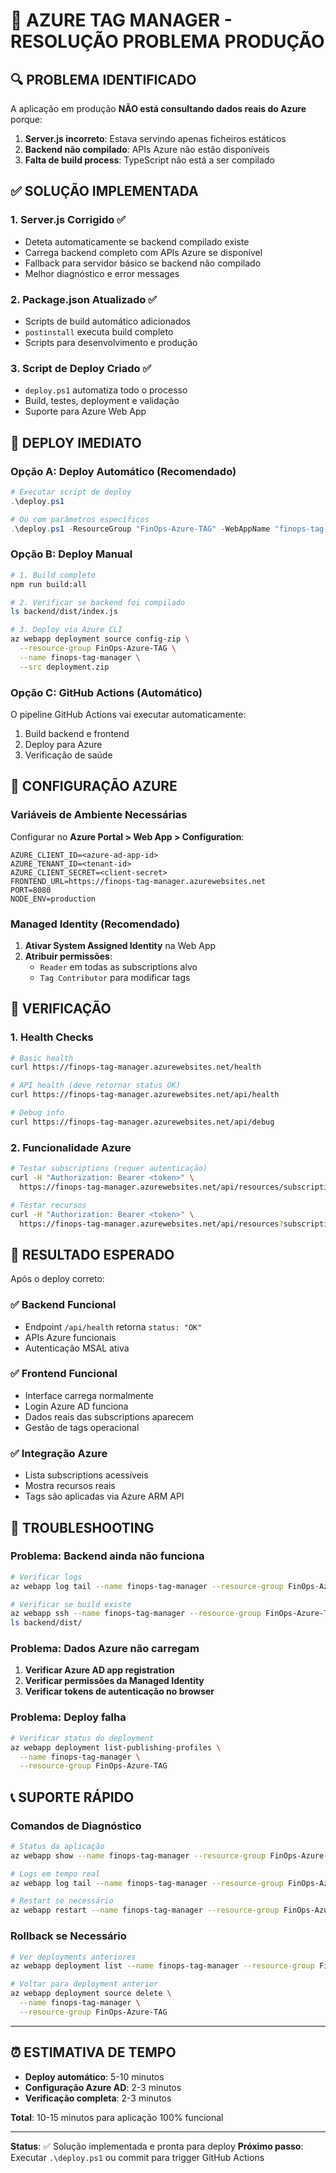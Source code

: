 # 🚨 AZURE TAG MANAGER - RESOLUÇÃO PROBLEMA PRODUÇÃO

## 🔍 PROBLEMA IDENTIFICADO

A aplicação em produção **NÃO está consultando dados reais do Azure** porque:

1. **Server.js incorreto**: Estava servindo apenas ficheiros estáticos
2. **Backend não compilado**: APIs Azure não estão disponíveis
3. **Falta de build process**: TypeScript não está a ser compilado

## ✅ SOLUÇÃO IMPLEMENTADA

### 1. Server.js Corrigido ✅
- Deteta automaticamente se backend compilado existe
- Carrega backend completo com APIs Azure se disponível
- Fallback para servidor básico se backend não compilado
- Melhor diagnóstico e error messages

### 2. Package.json Atualizado ✅
- Scripts de build automático adicionados
- `postinstall` executa build completo
- Scripts para desenvolvimento e produção

### 3. Script de Deploy Criado ✅
- `deploy.ps1` automatiza todo o processo
- Build, testes, deployment e validação
- Suporte para Azure Web App

## 🚀 DEPLOY IMEDIATO

### Opção A: Deploy Automático (Recomendado)
```powershell
# Executar script de deploy
.\deploy.ps1

# Ou com parâmetros específicos
.\deploy.ps1 -ResourceGroup "FinOps-Azure-TAG" -WebAppName "finops-tag-manager"
```

### Opção B: Deploy Manual
```bash
# 1. Build completo
npm run build:all

# 2. Verificar se backend foi compilado
ls backend/dist/index.js

# 3. Deploy via Azure CLI
az webapp deployment source config-zip \
  --resource-group FinOps-Azure-TAG \
  --name finops-tag-manager \
  --src deployment.zip
```

### Opção C: GitHub Actions (Automático)
O pipeline GitHub Actions vai executar automaticamente:
1. Build backend e frontend
2. Deploy para Azure
3. Verificação de saúde

## 🔧 CONFIGURAÇÃO AZURE

### Variáveis de Ambiente Necessárias
Configurar no **Azure Portal > Web App > Configuration**:

```env
AZURE_CLIENT_ID=<azure-ad-app-id>
AZURE_TENANT_ID=<tenant-id>
AZURE_CLIENT_SECRET=<client-secret>
FRONTEND_URL=https://finops-tag-manager.azurewebsites.net
PORT=8080
NODE_ENV=production
```

### Managed Identity (Recomendado)
1. **Ativar System Assigned Identity** na Web App
2. **Atribuir permissões**:
   - `Reader` em todas as subscriptions alvo
   - `Tag Contributor` para modificar tags

## 🧪 VERIFICAÇÃO

### 1. Health Checks
```bash
# Basic health
curl https://finops-tag-manager.azurewebsites.net/health

# API health (deve retornar status OK)
curl https://finops-tag-manager.azurewebsites.net/api/health

# Debug info
curl https://finops-tag-manager.azurewebsites.net/api/debug
```

### 2. Funcionalidade Azure
```bash
# Testar subscriptions (requer autenticação)
curl -H "Authorization: Bearer <token>" \
  https://finops-tag-manager.azurewebsites.net/api/resources/subscriptions

# Testar recursos
curl -H "Authorization: Bearer <token>" \
  https://finops-tag-manager.azurewebsites.net/api/resources?subscriptionId=<id>
```

## 🎯 RESULTADO ESPERADO

Após o deploy correto:

### ✅ Backend Funcional
- Endpoint `/api/health` retorna `status: "OK"`
- APIs Azure funcionais
- Autenticação MSAL ativa

### ✅ Frontend Funcional
- Interface carrega normalmente
- Login Azure AD funciona
- Dados reais das subscriptions aparecem
- Gestão de tags operacional

### ✅ Integração Azure
- Lista subscriptions acessíveis
- Mostra recursos reais
- Tags são aplicadas via Azure ARM API

## 🚨 TROUBLESHOOTING

### Problema: Backend ainda não funciona
```bash
# Verificar logs
az webapp log tail --name finops-tag-manager --resource-group FinOps-Azure-TAG

# Verificar se build existe
az webapp ssh --name finops-tag-manager --resource-group FinOps-Azure-TAG
ls backend/dist/
```

### Problema: Dados Azure não carregam
1. **Verificar Azure AD app registration**
2. **Verificar permissões da Managed Identity**
3. **Verificar tokens de autenticação no browser**

### Problema: Deploy falha
```bash
# Verificar status do deployment
az webapp deployment list-publishing-profiles \
  --name finops-tag-manager \
  --resource-group FinOps-Azure-TAG
```

## 📞 SUPORTE RÁPIDO

### Comandos de Diagnóstico
```bash
# Status da aplicação
az webapp show --name finops-tag-manager --resource-group FinOps-Azure-TAG

# Logs em tempo real
az webapp log tail --name finops-tag-manager --resource-group FinOps-Azure-TAG

# Restart se necessário
az webapp restart --name finops-tag-manager --resource-group FinOps-Azure-TAG
```

### Rollback se Necessário
```bash
# Ver deployments anteriores
az webapp deployment list --name finops-tag-manager --resource-group FinOps-Azure-TAG

# Voltar para deployment anterior
az webapp deployment source delete \
  --name finops-tag-manager \
  --resource-group FinOps-Azure-TAG
```

---

## ⏰ ESTIMATIVA DE TEMPO

- **Deploy automático**: 5-10 minutos
- **Configuração Azure AD**: 2-3 minutos
- **Verificação completa**: 2-3 minutos

**Total**: 10-15 minutos para aplicação 100% funcional

---

**Status**: ✅ Solução implementada e pronta para deploy
**Próximo passo**: Executar `.\deploy.ps1` ou commit para trigger GitHub Actions